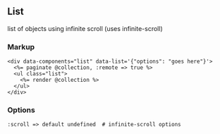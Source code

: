 ## List

list of objects using infinite scroll (uses infinite-scroll)

### Markup

```
<div data-components="list" data-list='{"options": "goes here"}'>
  <%= paginate @collection, :remote => true %>
  <ul class="list">
    <%= render @collection %>
  </ul>
</div>
```

### Options
```
:scroll => default undefined  # infinite-scroll options
```
